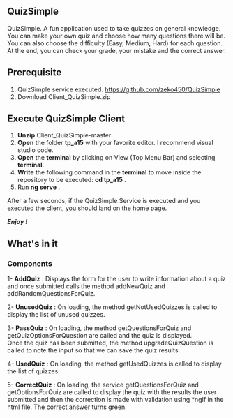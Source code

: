 
## QuizSimple
QuizSimple. A fun application used to take quizzes on general knowledge.  
You can make your own quiz and choose how many questions there will be.  
You can also choose the difficulty (Easy, Medium, Hard) for each question.  
At the end, you can check your grade, your mistake and the correct answer.  

## Prerequisite 
1) QuizSimple service executed. https://github.com/zeko450/QuizSimple  
2) Download Client_QuizSimple.zip

## Execute QuizSimple Client
1) **Unzip** Client_QuizSimple-master
2) **Open** the folder **tp_a15** with your favorite editor.   I recommend visual studio code.  
3) **Open** the **terminal** by clicking on View (Top Menu Bar) and selecting **terminal**.  
4) **Write** the following command in the **terminal** to move inside the repository to be executed: **cd tp_a15** .  
5) Run **ng serve** .  

After a few seconds, if the QuizSimple Service is executed and you executed the client, you should land on the home page.

***Enjoy !***

## What's in it
### Components
1- **AddQuiz** : Displays the form for the user to write information about a quiz and once submitted calls the method addNewQuiz and addRandomQuestionsForQuiz.  

2- **UnusedQuiz** : On loading, the method getNotUsedQuizzes is called to display the list of unused quizzes.  

3- **PassQuiz** : On loading, the method getQuestionsForQuiz and getQuizOptionsForQuestion are called and the quiz is displayed.  
Once the quiz has been submitted, the method upgradeQuizQuestion is called to note the input so that we can save the quiz results.  

4- **UsedQuiz** : On loading, the method getUsedQuizzes is called to display the list of quizzes.  

5- **CorrectQuiz** : On loading, the service getQuestionsForQuiz and getOptionsForQuiz are called to display the quiz with the results the user submitted 
and then the correction is made with validation using *ngIf in the html file. The correct answer turns green.



